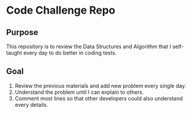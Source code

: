 # Code Challenge Repo

## Purpose
This repository is to review the Data Structures and Algorithm that I self-taught every day to do better in coding tests.

## Goal
1. Review the previous materials and add new problem every single day.
2. Understand the problem until I can explain to others.
3. Comment most lines so that other developers could also understand every details.
